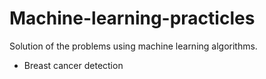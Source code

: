 # Machine-learning-practicles

Solution of the problems using machine learning algorithms. 

 - Breast cancer detection
